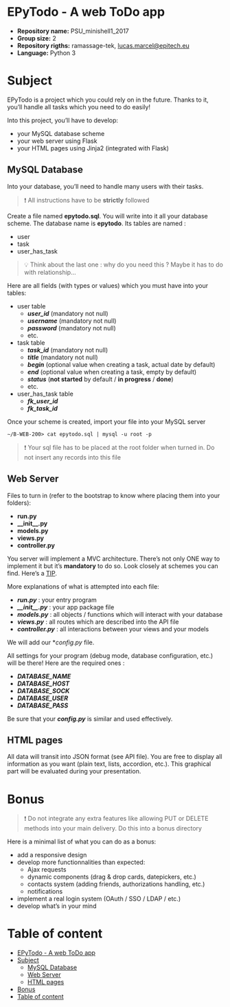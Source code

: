 # EPyTodo - A web ToDo app

- **Repository name:** PSU_minishell1_2017
- **Group size:** 2
- **Repository rigths:** ramassage-tek, lucas.marcel@epitech.eu
- **Language:** Python 3

# Subject

EPyTodo is a project which you could rely on in the future.
Thanks to it, you’ll handle all tasks which you need to do easily!

Into this project, you’ll have to develop:
- your MySQL database scheme
- your web server using Flask
- your HTML pages using Jinja2 (integrated with Flask)

## MySQL Database

Into your database, you’ll need to handle many users with their tasks.

> :exclamation: All instructions have to be **strictly** followed

Create a file named **epytodo.sql**.
You will write into it all your database scheme.
The database name is **epytodo**.
Its tables are named :
- user
- task
- user_has_task

> :bulb: Think about the last one : why do you need this ?
> Maybe it has to do with relationship...

Here are all fields (with types or values) which you must have into your tables:
- user table
  - **_user_id_** (mandatory not null)
  - **_username_** (mandatory not null)
  - **_password_** (mandatory not null)
  - etc.
- task table
  - **_task_id_** (mandatory not null)
  - **_title_** (mandatory not null)
  - **_begin_** (optional value when creating a task, actual date by default)
  - **_end_** (optional value when creating a task, empty by default)
  - **_status_** (**not started** by default / **in progress** / **done**)
  - etc.
- user_has_task table
  - **_fk_user_id_**
  - **_fk_task_id_**

Once your scheme is created, import your file into your MySQL server

```
∼/B-WEB-200> cat epytodo.sql | mysql -u root -p
```

> :exclamation: Your sql file has to be placed at the root folder when turned in.
> Do not insert any records into this file

## Web Server

Files to turn in (refer to the bootstrap to know where placing them into your folders):
- **run.py**
- **&#95;&#95;init&#95;&#95;.py**
- **models.py**
- **views.py**
- **controller.py**

You server will implement a MVC architecture.
There’s not only ONE way to implement it but it’s **mandatory** to do so.
Look closely at schemes you can find. Here’s a [TIP].

More explanations of what is attempted into each file:
- **_run.py_** : your entry program
- **_&#95;&#95;init&#95;&#95;.py_** : your app package file
- **_models.py_** : all objects / functions which will interact with your database
- **_views.py_** : all routes which are described into the API file
- **_controller.py_** : all interactions between your views and your models

We will add our **_config.py_* file.

All settings for your program (debug mode, database configuration, etc.) will be there!
Here are the required ones :
- **_DATABASE_NAME_**
- **_DATABASE_HOST_**
- **_DATABASE_SOCK_**
- **_DATABASE_USER_**
- **_DATABASE_PASS_**

Be sure that your **_config.py_** is similar and used effectively.

## HTML pages

All data will transit into JSON format (see API file).
You are free to display all information as you want (plain text, lists, accordion, etc.).
This graphical part will be evaluated during your presentation.

# Bonus

> :exclamation: Do not integrate any extra features like allowing PUT or DELETE methods into your main delivery.
> Do this into a bonus directory

Here is a minimal list of what you can do as a bonus:
- add a responsive design
- develop more functionnalities than expected:
  - Ajax requests
  - dynamic components (drag & drop cards, datepickers, etc.)
  - contacts system (adding friends, authorizations handling, etc.)
  - notifications
- implement a real login system (OAuth / SSO / LDAP / etc.)
- develop what’s in your mind

# Table of content
<!-- TOC depthFrom:1 depthTo:6 withLinks:1 updateOnSave:1 orderedList:0 -->

- [EPyTodo - A web ToDo app](#epytodo-a-web-todo-app)
- [Subject](#subject)
	- [MySQL Database](#mysql-database)
	- [Web Server](#web-server)
	- [HTML pages](#html-pages)
- [Bonus](#bonus)
- [Table of content](#table-of-content)

<!-- /TOC -->

[TIP]: http://lmgtfy.com/?q=MVC

